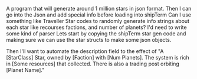 A program that will generate around 1 million stars in json format. Then I can go into the Json and add special info before loading into shipTerm
Can I use something like Traveller Star codes to randomly generate info strings about each star like recourses
factions, and number of planets? I'd need to write some kind of parser
Lets start by copying the shipTerm star gen code and making sure we can use 
the star structs to make some json objects. 

Then I'll want to automate the description field to the effect of 
"A [StarClass] Star, owned by [Faction] with [Num Planets]. The system is rich in
[Some resources] that collected. There is also a trading post orbiting [Planet Name]."
